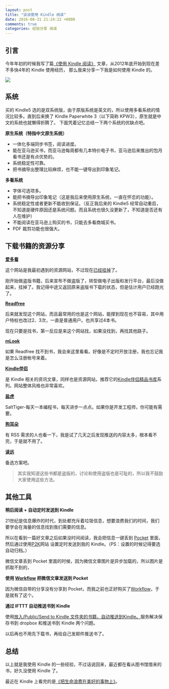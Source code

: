 ```yaml
---
layout: post
title: "谈谈使用 Kindle 阅读"
date: 2016-08-31 21:24:22 +0800
comments: true
categories: 经验分享 阅读
---
```


## 引言

今年年初的时候我写了篇[《使用 Kindle 阅读》](https://blog.forecho.com/use-the-kindle-reading.html) 文章，从2012年底开始到现在差不多快4年的 Kindle 使用经历，
那么我来分享一下我是如何使用 Kindle 的。

![](https://blog-1251237404.cos.ap-guangzhou.myqcloud.com/20190424161300.png)

<!--more-->

## 系统

买的 Kindle5 选的是双系统版，由于原版系统是英文的，所以使用多看系统的情况比较多。直到后来换了 Kindle Paperwhite 3（以下简称 KPW3），原生就是中文的系统也就懒得折腾了。
下面凭着记忆总结一下两个系统的优缺点吧。

**原生系统（特指中文原生系统）**

- 一体化多端同步书签，阅读进度。
- 能在亚马逊买书，而亚马逊每周都有几本特价电子书，亚马逊后来推出的包月看书还是有点优势的。
- 系统稳定性可靠。
- 把书摘导出整理比较麻烦，也不能一键导出到印象笔记。


**多看系统**

- 字体可选项多。
- 能把书摘导出印象笔记（这是我后来使用原生系统，一直在怀恋的功能）。
- 系统稳定性或者更新不能收到保证。（反正我后来的 Kindle5 经常自动重启，不知道是硬件原因还是系统问题。而且系统也很久没更新了，不知道是否还有人在维护）
- 不能阅读在亚马逊上购买的书，只能去多看商城买书。
- PDF 裁剪功能也很强大。

## 下载书籍的资源分享

**[爱多看](http://www.ikandou.com/)**

这个网站是我最初遇到的资源网站，不过现在[已经挂掉](http://www.itjuzi.com/company/1076)了。

刚开始做盗版书籍，后来宣布不做盗版了，转型做电子出版和发行平台，最后没做起来，挂掉了。我记得中途又返回原来盗版书下载的状态，但是估计用户已经跑光了。

**[Readfree](http://readfree.me/)**

后来就发现这个网站，而且最常用的也是这个网站，能撑到现在也不容易，其中用户特权也改过2、3次，一直是普通用户。也共享过4本书。

现在只要是找书，第一反应是来这个网站找，如果没找到，再找其他路子。

**[mLook](https://www.mlook.mobi/)**

如果 Readfree 找不到书，我会来这里看看。好像是不定时开放注册，我也忘记我是怎么注册帐号来着。

**[Kindle伴侣](http://kindlefere.com/)**

是 Kindle 相关的资讯文章，同样也是资源网站，推荐它的[Kindle伴侣精品书库](http://kindlefere.com/share)系列。网站整体风格也非常喜欢。

**[盐虎](http://www.salttiger.com/)**

SaltTiger-每天一本编程书，每天进步一点点。如果你是开发工程师，你可能有需要。

**[狗耳朵](https://www.dogear.cn/)**

有 RSS 需求的人也看一下，我是试了几天之后发现推送的内容太多，根本看不完，于是就不用了。

**[读远](http://readcolor.com/)**

备选方案吧。

> 其实我知道这些书都是盗版的，讨论和使用盗版也是可耻的，所以我不鼓励大家使用这些方法。

## 其他工具

**稍后阅读 + 自动定时发送到 Kindle**

21世纪是信息爆炸的时代，到处都充斥着垃圾信息，想要浪费我们的时间，我们要学会在海量的信息找到我们需要的信息。

所以在看到一篇好文章之后如果没时间阅读，我会把信息一键丢到 [Pocket](https://getpocket.com/) 里面，然后通过使用[P2K](http://p2k.co/)网站
设置定时发送到我的 Kindle。（PS：设置的时候记得要选自动归档。）

微信文章丢到 Pocket 里面的时候，因为微信文章图片是异步加载的，所以图片是抓取不到的，

**使用 [Workflow](http://3li3.com/app/view?id=23599) 把微信文章发送到 Pocket**

因为微信自带的分享没有分享到 Pocket，而我之前也正好购买了[Workflow](http://3li3.com/app/view?id=23599)，于是就有了这个。



**通过 IFTTT 自动推送书到 Kindle**

使用[放入/Public/Send to Kindle 文件夹的书籍，自动推送到Kindle。](https://ifttt.com/recipes/25275-public-send-to-kindle-kindle)服务解决保存书到 dropbox 和推送书到
Kindle 两个问题。

以后再也不用先下载书，再给自己发邮件推送书了。

## 总结

以上就是我使用 Kindle 的一些经验，不过话说回来，最近都在看从图书馆借来的书，好久没使用 Kindle 了。

最近在 Kindle 上看完的是[《把生命浪费在美好的事物上》](https://book.douban.com/subject/26390229/)。